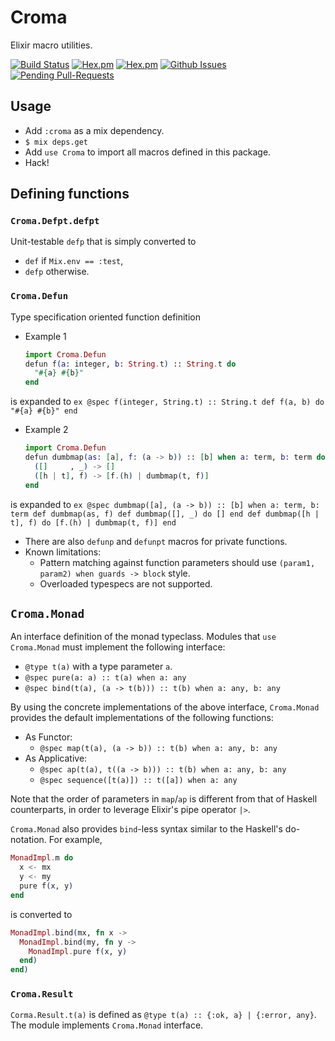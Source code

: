Croma
=====

Elixir macro utilities.

[![Build Status](https://travis-ci.org/skirino/croma.svg)](https://travis-ci.org/skirino/croma)
[![Hex.pm](http://img.shields.io/hexpm/v/croma.svg)](https://hex.pm/packages/croma)
[![Hex.pm](http://img.shields.io/hexpm/dt/croma.svg)](https://hex.pm/packages/croma)
[![Github Issues](http://githubbadges.herokuapp.com/skirino/croma/issues.svg)](https://github.com/skirino/croma/issues)
[![Pending Pull-Requests](http://githubbadges.herokuapp.com/skirino/croma/pulls.svg)](https://github.com/skirino/croma/pulls)

## Usage

- Add `:croma` as a mix dependency.
- `$ mix deps.get`
- Add `use Croma` to import all macros defined in this package.
- Hack!

## Defining functions

### `Croma.Defpt.defpt`

Unit-testable `defp` that is simply converted to
- `def` if `Mix.env == :test`,
- `defp` otherwise.

### `Croma.Defun`

Type specification oriented function definition
- Example 1

    ```ex
    import Croma.Defun
    defun f(a: integer, b: String.t) :: String.t do
      "#{a} #{b}"
    end
    ```
is expanded to
    ```ex
    @spec f(integer, String.t) :: String.t
    def f(a, b) do
      "#{a} #{b}"
    end
    ```
- Example 2

    ```ex
    import Croma.Defun
    defun dumbmap(as: [a], f: (a -> b)) :: [b] when a: term, b: term do
      ([]     , _) -> []
      ([h | t], f) -> [f.(h) | dumbmap(t, f)]
    end
    ```
is expanded to
    ```ex
    @spec dumbmap([a], (a -> b)) :: [b] when a: term, b: term
    def dumbmap(as, f)
    def dumbmap([], _) do
      []
    end
    def dumbmap([h | t], f) do
      [f.(h) | dumbmap(t, f)]
    end
    ```
- There are also `defunp` and `defunpt` macros for private functions.
- Known limitations:
    - Pattern matching against function parameters should use `(param1, param2) when guards -> block` style.
    - Overloaded typespecs are not supported.

## `Croma.Monad`

An interface definition of the monad typeclass.
Modules that `use Croma.Monad` must implement the following interface:
- `@type t(a)` with a type parameter `a`.
- `@spec pure(a: a) :: t(a) when a: any`
- `@spec bind(t(a), (a -> t(b))) :: t(b) when a: any, b: any`

By using the concrete implementations of the above interface, `Croma.Monad` provides the default implementations of the following functions:
- As Functor:
    - `@spec map(t(a), (a -> b)) :: t(b) when a: any, b: any`
- As Applicative:
    - `@spec ap(t(a), t((a -> b))) :: t(b) when a: any, b: any`
    - `@spec sequence([t(a)]) :: t([a]) when a: any`

Note that the order of parameters in `map`/`ap` is different from that of Haskell counterparts, in order to leverage Elixir's pipe operator `|>`.

`Croma.Monad` also provides `bind`-less syntax similar to the Haskell's do-notation.
For example,
```ex
MonadImpl.m do
  x <- mx
  y <- my
  pure f(x, y)
end
```
is converted to
```ex
MonadImpl.bind(mx, fn x ->
  MonadImpl.bind(my, fn y ->
    MonadImpl.pure f(x, y)
  end)
end)
```

### `Croma.Result`

`Corma.Result.t(a)` is defined as `@type t(a) :: {:ok, a} | {:error, any}`.
The module implements `Croma.Monad` interface.
